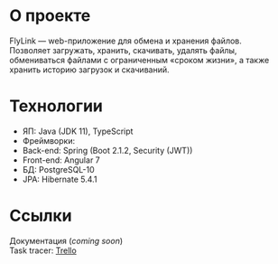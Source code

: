 # О проекте
FlyLink — web-приложение для обмена и хранения файлов.  
Позволяет загружать, хранить, скачивать, удалять файлы, обмениваться файлами с ограниченным «сроком жизни», а также хранить историю загрузок и скачиваний.

# Технологии
* ЯП: Java (JDK 11), TypeScript
* Фреймворки: 
 * Back-end: Spring (Boot 2.1.2, Security (JWT))
 * Front-end: Angular 7
* БД: PostgreSQL-10
* JPA: Hibernate 5.4.1

#  Ссылки
Документация (_coming soon_)  
Task tracer: [Trello](https://trello.com/b/07D8F6Bv)